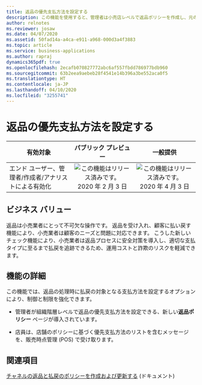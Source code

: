 ```yaml
---
title: 返品の優先支払方法を設定する
description: この機能を使用すると、管理者は小売店レベルで返品ポリシーを作成し、元の支払方法に基づいて優先払戻支払方法を設定できます。
author: relnotes
ms.reviewer: josaw
ms.date: 04/07/2020
ms.assetid: 50fad14a-a4ca-e911-a968-000d3a4f3883
ms.topic: article
ms.service: business-applications
ms.author: rapraj
dynamics365pdf: true
ms.openlocfilehash: 2ecafb070827772abc6af557fbdd786977bdb960
ms.sourcegitcommit: 63b2eea9aebeb28f4541e14b396a3be552aca0f5
ms.translationtype: HT
ms.contentlocale: ja-JP
ms.lasthandoff: 04/10/2020
ms.locfileid: "3255741"
---
```

# <a name="set-preferred-payment-methods-for-returns"></a>返品の優先支払方法を設定する


| 有効対象    |  パブリック プレビュー | 一般提供 | 
| ---------- | :----------: |:----------: |
|エンド ユーザー、管理者/作成者/アナリストによる有効化|![この機能はリリース済みです。](/dynamics365-release-plan/media/green-checkmark.png "この機能はリリース済みです。") 2020 年 2 月 3 日| ![この機能はリリース済みです。](/dynamics365-release-plan/media/green-checkmark.png "この機能はリリース済みです。") 2020 年 4 月 3 日|


## <a name="business-value"></a>ビジネス バリュー
<!-- bv start -->
返品は小売業者にとって不可欠な操作です。 返品を受け入れ、顧客に払い戻す機能により、小売業者は顧客のニーズと問題に対応できます。 こうした新しいチェック機能により、小売業者は返品プロセスに安全対策を導入し、適切な支払タイプに至るまで払戻を追跡できるため、運用コストと詐欺のリスクを軽減できます。
<!-- bv end -->



## <a name="feature-details"></a>機能の詳細
<!--feature detail start -->
この機能では、返品の処理時に払戻の対象となる支払方法を設定するオプションにより、制御と制限を強化できます。

- 管理者が組織階層レベルで返品の優先支払方法を設定できる、新しい**返品ポリシー** ページが導入されています。 

- 店員は、店舗のポリシーに基づく優先支払方法のリストを含むメッセージを、販売時点管理 (POS) で受け取ります。
<!--feature detail end -->










## <a name="see-also"></a>関連項目
<!--docs start-->
[チャネルの返品と払戻のポリシーを作成および更新する](https://docs.microsoft.com/dynamics365/commerce/refund_policy_returns) (ドキュメント)
<!--docs end-->
